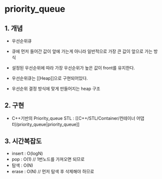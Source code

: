 # priority_queue

## 1. 개념
- 우선순위큐
- 큐에 먼저 들어간 값이 앞에 가는게 아니라 일반적으로 가장 큰 값이 앞으로 가는 방식
- 설정된 우선순위에 따라 가장 우선순위가 높은 값이 front를 유지한다.

- 우선순위큐는 [[Heap]]으로 구현되어있다.
- 우선순위 결정 방식에 맞게 만들어지는 heap 구조

## 2. 구현
- C++기반의 Priority_queue STL : [[C++/STL/Container/컨테이너 어댑터/priority_queue|priority_queue]]

## 3. 시간복잡도
- insert : O(logN)
- pop : O(1)         // 1번노드를 가져오면 되므로
- 탐색 : O(N)
- erase : O(N)      // 먼저 탐색 후 삭제해야 하므로